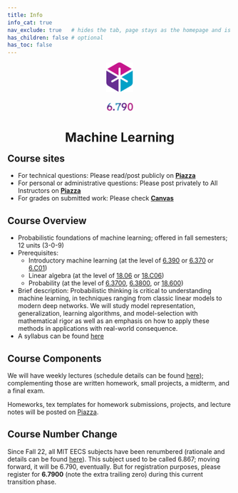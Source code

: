 ```yaml
---
title: Info
info_cat: true
nav_exclude: true   # hides the tab, page stays as the homepage and is still reachable
has_children: false # optional
has_toc: false
---
```

<center>
<div style="margin-bottom:1.5em">
<img src="/assets/images/eecslogo.svg" width="12%">
<!-- <img src="/assets/images/790-placeholder.png" width="12%"> -->
</div>

<img src="/assets/images/790-txt.png" width="12%">

<h1 style="margin-bottom:-1em">Machine Learning</h1>

<!-- <h1 >(draft site; unofficial)</h1> -->

</center>

<br>

## Course sites

<ul>
<li> For technical questions: Please read/post publicly on <a href="https://piazza.com/mit/fall2025/67900"><b>Piazza</b></a></li>
<li> For personal or administrative questions: Please post privately to All Instructors on <a href="https://piazza.com/mit/fall2025/67900"><b>Piazza</b></a></li>
<li> For grades on submitted work: Please check <a href="https://canvas.mit.edu/courses/33927"><b>Canvas</b></a></li>
</ul>


## Course Overview

- Probabilistic foundations of machine learning; offered in fall semesters; 12 units (3-0-9)
- Prerequisites:
  - Introductory machine learning (at the level of [6.390](https://introml.mit.edu) or [6.370](http://student.mit.edu/catalog/m6c.html#6.3700) or [6.C01](http://student.mit.edu/catalog/m6e.html#6.C01))
  - Linear algebra (at the level of [18.06](https://github.com/mitmath/1806) or [18.C06](https://canvas.mit.edu/courses/16629))
  - Probability (at the level of [6.3700](https://ocw.mit.edu/courses/6-041-probabilistic-systems-analysis-and-applied-probability-fall-2010/pages/readings/), [6.3800](http://student.mit.edu/catalog/m6c.html#6.3800), or [18.600](https://math.mit.edu/~sheffield/spring2022math600.html))
- Brief description: Probabilistic thinking is critical to understanding machine learning, in techniques ranging from classic linear models to modern deep networks.  We will study model representation, generalization, learning algorithms, and model-selection with mathematical rigor as well as an emphasis on how to apply these methods in applications with real-world consequence.
- A syllabus can be found [here](/info/calendar)

## Course Components

We will have weekly lectures (schedule details can be found [here](/info/schedule/)); complementing those are written homework, small projects, a midterm, and a final exam.

Homeworks, tex templates for homework submissions, projects, and lecture notes will be posted on [Piazza](https://piazza.com/mit/fall2025/67900).

## Course Number Change

Since Fall 22, all MIT EECS subjects have been renumbered (rationale and details can be found [here](https://www.eecs.mit.edu/academics/subject-numbering/)). This subject used to be called 6.867; moving forward, it will be 6.790, eventually. But for registration purposes, please register for **6.7900** (note the extra trailing zero) during this current transition phase.
